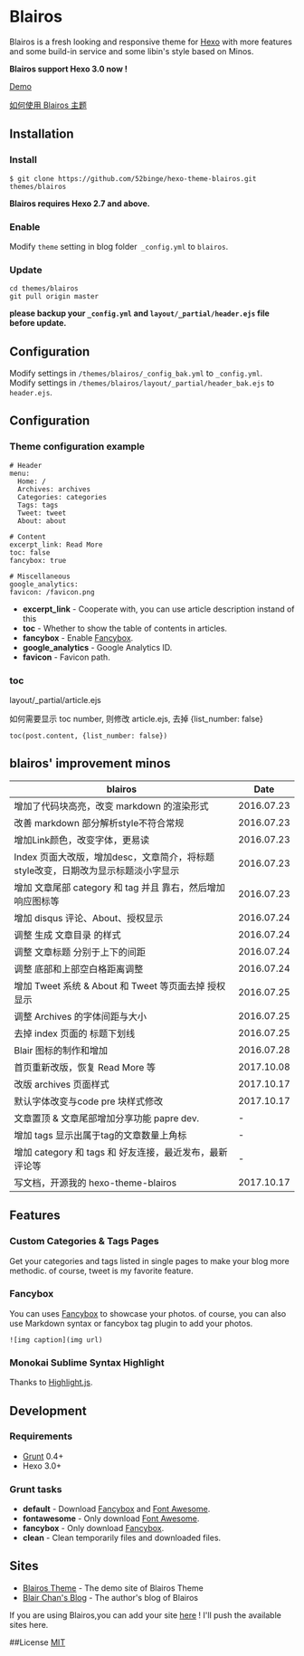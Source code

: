 # Blairos

Blairos is a fresh looking and responsive theme for [Hexo](http://hexo.io) with more features and some build-in service and some libin's style based on Minos.  

**Blairos support Hexo 3.0 now !**

[Demo](http://52binge.github.io)

[如何使用 Blairos 主题](https://github.com/52binge/hexo-theme-blairos/)

## Installation

### Install
```
$ git clone https://github.com/52binge/hexo-theme-blairos.git themes/blairos
```
**Blairos requires Hexo 2.7 and above.** 

### Enable

Modify `theme` setting in blog folder` _config.yml` to `blairos`.

### Update

```
cd themes/blairos
git pull origin master
```

**please backup your `_config.yml` and `layout/_partial/header.ejs` file before update.** 

## Configuration

Modify settings in  `/themes/blairos/_config_bak.yml` to `_config.yml`.     
Modify settings in  `/themes/blairos/layout/_partial/header_bak.ejs` to `header.ejs`. 

## Configuration

### Theme configuration example
```
# Header
menu:
  Home: /
  Archives: archives
  Categories: categories
  Tags: tags
  Tweet: tweet
  About: about

# Content
excerpt_link: Read More
toc: false
fancybox: true

# Miscellaneous
google_analytics:
favicon: /favicon.png
```

- **excerpt_link** - Cooperate with, you can use article description instand of this <!--more-->
- **toc** - Whether to show the table of contents in articles.
- **fancybox** - Enable [Fancybox].
- **google_analytics** - Google Analytics ID.
- **favicon** - Favicon path.

### toc

layout/_partial/article.ejs

如何需要显示 toc number, 则修改 article.ejs, 去掉 {list_number: false}

```
toc(post.content, {list_number: false})
```

## blairos' improvement minos

blairos | Date
------- | ------- 
增加了代码块高亮，改变 markdown 的渲染形式 | 2016.07.23
改善 markdown 部分解析style不符合常规 | 2016.07.23
增加Link颜色，改变字体，更易读 | 2016.07.23
Index 页面大改版，增加desc，文章简介，将标题style改变，日期改为显示标题淡小字显示 | 2016.07.23
增加 文章尾部 category 和 tag 并且 靠右，然后增加响应图标等 | 2016.07.23
增加 disqus 评论、About、授权显示 | 2016.07.24
调整 生成 文章目录 的样式 | 2016.07.24
调整 文章标题 分别于上下的间距 | 2016.07.24
调整 底部和上部空白格距离调整 | 2016.07.24
增加 Tweet 系统 & About 和 Tweet 等页面去掉 授权显示 | 2016.07.25
调整 Archives 的字体间距与大小 | 2016.07.25
去掉 index 页面的 标题下划线 | 2016.07.25
Blair 图标的制作和增加 | 2016.07.28
首页重新改版，恢复 Read More 等 | 2017.10.08
改版 archives 页面样式 | 2017.10.17
默认字体改变与code pre 块样式修改 | 2017.10.17
文章置顶 & 文章尾部增加分享功能  papre dev. | -
增加 tags 显示出属于tag的文章数量上角标 | -
增加 category 和 tags 和 好友连接，最近发布，最新评论等 | -
写文档，开源我的 hexo-theme-blairos | 2017.10.17

## Features

### Custom Categories & Tags Pages

Get your categories and tags listed in single pages to make your blog more methodic. of course, tweet
is my favorite feature.

### Fancybox

You can uses [Fancybox] to showcase your photos. of course, you can also use Markdown syntax or fancybox tag plugin to add your photos.

```
![img caption](img url)
```

### Monokai Sublime Syntax Highlight

Thanks to [Highlight.js](https://highlightjs.org/).

## Development

### Requirements

- [Grunt] 0.4+
- Hexo 3.0+

### Grunt tasks

- **default** - Download [Fancybox] and [Font Awesome].
- **fontawesome** - Only download [Font Awesome].
- **fancybox** - Only download [Fancybox].
- **clean** - Clean temporarily files and downloaded files.

[Hexo]: http://zespia.tw/hexo/
[Fancybox]: http://fancyapps.com/fancybox/
[Font Awesome]: http://fontawesome.io/
[Grunt]: http://gruntjs.com/

## Sites

- [Blairos Theme][1] - The demo site of Blairos Theme
- [Blair Chan's Blog][1] - The author's blog of Blairos

If you are using Blairos,you can add your site [here](https://github.com/52binge/blairos/wiki/Sites) ! I'll push the available sites here.

##License
[MIT](/LICENSE)

[1]: http://52binge.github.io
